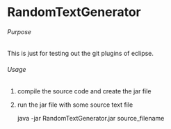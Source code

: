 RandomTextGenerator
===================

###### Purpose ######

This is just for testing out the git plugins of eclipse.

###### Usage ######
1. compile the source code and create the jar file

2. run the jar file with some source text file

    java -jar RandomTextGenerator.jar source_filename

